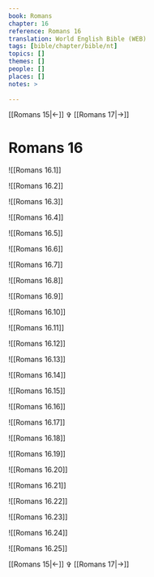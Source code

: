 ```yaml
---
book: Romans
chapter: 16
reference: Romans 16
translation: World English Bible (WEB)
tags: [bible/chapter/bible/nt]
topics: []
themes: []
people: []
places: []
notes: >
  
---
```


[[Romans 15|<-]] ✞ [[Romans 17|->]]

# Romans 16

![[Romans 16.1]]

![[Romans 16.2]]

![[Romans 16.3]]

![[Romans 16.4]]

![[Romans 16.5]]

![[Romans 16.6]]

![[Romans 16.7]]

![[Romans 16.8]]

![[Romans 16.9]]

![[Romans 16.10]]

![[Romans 16.11]]

![[Romans 16.12]]

![[Romans 16.13]]

![[Romans 16.14]]

![[Romans 16.15]]

![[Romans 16.16]]

![[Romans 16.17]]

![[Romans 16.18]]

![[Romans 16.19]]

![[Romans 16.20]]

![[Romans 16.21]]

![[Romans 16.22]]

![[Romans 16.23]]

![[Romans 16.24]]

![[Romans 16.25]]

[[Romans 15|<-]] ✞ [[Romans 17|->]]
